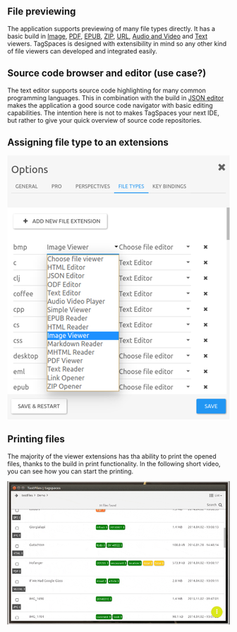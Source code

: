 

## File previewing

The application supports previewing of many file types directly. It has a basic build in [Image](/extensions/viewerImage), [PDF](/extensions/viewerPDF), [EPUB](/extensions/viewerEPUB), [ZIP](/extensions/viewerZIP), [URL](/extensions/viewerURL), [Audio and Video](/extensions/viewerAudioVideo) and [Text](/extensions/editorText) viewers. TagSpaces is designed with extensibility in mind so any other kind of file viewers can developed and integrated easily.

## Source code browser and editor (use case?)
The text editor supports source code highlighting for many common programming languages. This in combination with the build in [JSON editor](/extensions/editorJSON.html) makes the application a good source code navigator with basic editing capabilities. The intention here is not to makes TagSpaces your next IDE, but rather to give your quick overview of source code repositories.

## Assigning file type to an extensions

![settings tab file types](media/settings-tab-file-types.png)

## Printing files
The majority of the viewer extensions has tha ability to print the opened files, thanks to the build in print functionality. In the following short video, you can see how you can start the printing.

![printing files](media/printing.gif)
